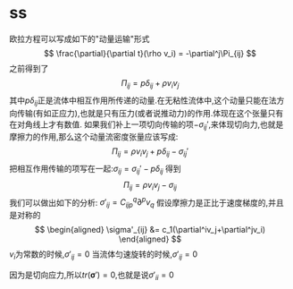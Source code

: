# ss
欧拉方程可以写成如下的"动量运输"形式
$$
\frac{\partial}{\partial t}(\rho v_i) = -\partial^j\Pi_{ij}
$$
之前得到了
$$
\Pi_{ij} = p\delta_{ij}+\rho v_iv_j
$$
其中$p\delta_{ij}$正是流体中相互作用所传递的动量.在无粘性流体中,这个动量只能在法方向传输(有如正应力),也就是只有压力(或者说推动力)的作用.体现在这个张量只有在对角线上才有数值.
如果我们补上一项切向传输的项$-\sigma_{ij}'$,来体现切向力,也就是摩擦力的作用,那么这个动量流密度张量应该写成:
$$
\Pi_{ij} = \rho v_iv_j+p\delta_{ij}-\sigma_{ij}'
$$
把相互作用传输的项写在一起:$\sigma_{ij} = \sigma_{ij}'-p\delta_{ij}$
得到
$$
\Pi_{ij} = \rho v_iv_j-\sigma_{ij}
$$
我们可以做出如下的分析:
$\sigma'_{ij}= C_{ijp}^{q}\partial^pv_q$
假设摩擦力是正比于速度梯度的,并且是对称的
$$
\begin{aligned}
    \sigma'_{ij} &= c_1(\partial^iv_j+\partial^jv_i)
\end{aligned}
$$
$v_i$为常数的时候,$\sigma'_{ij} = 0$
当流体匀速旋转的时候,$\sigma'_{ij} = 0$

因为是切向应力,所以$tr(\bm{\sigma}') = 0$,也就是说$\sigma'_{ii} = 0$